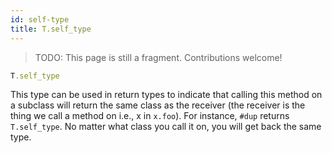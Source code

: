 ```yaml
---
id: self-type
title: T.self_type
---
```


> TODO: This page is still a fragment. Contributions welcome!

```ruby
T.self_type
```

This type can be used in return types to indicate that calling this method on a
subclass will return the same class as the receiver (the receiver is the thing
we call a method on i.e., x in `x.foo`). For instance, `#dup` returns
`T.self_type`. No matter what class you call it on, you will get back the same
type.
